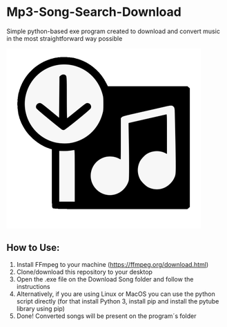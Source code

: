# Mp3-Song-Search-Download
Simple python-based exe program created to download and convert music in the most straightforward way possible

![thisisanimage](259-2591886_free-music-downloads-free-online-mp3-songs-download.png)

## How to Use:

1. Install FFmpeg to your machine (https://ffmpeg.org/download.html)
2. Clone/download this repository to your desktop
3. Open the .exe file on the Download Song folder and follow the instructions
4. Alternatively, if you are using Linux or MacOS you can use the python script directly (for that install Python 3, install pip and install the pytube library using pip)
5. Done! Converted songs will be present on the program´s folder
